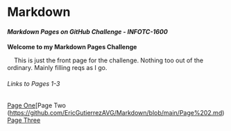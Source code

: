 # Markdown
#### *Markdown Pages on GitHub Challenge - INFOTC-1600*

__Welcome to my Markdown Pages Challenge__

&nbsp;&nbsp;&nbsp;&nbsp;This is just the front page for the challenge. Nothing too out of the ordinary. Mainly filling reqs as I go.

###### Links to Pages 1-3
[Page One](https://github.com/EricGutierrezAVG/Markdown/blob/main/Page%201.md)[Page Two (https://github.com/EricGutierrezAVG/Markdown/blob/main/Page%202.md)[Page Three](https://github.com/EricGutierrezAVG/Markdown/blob/main/Page%203.md)


